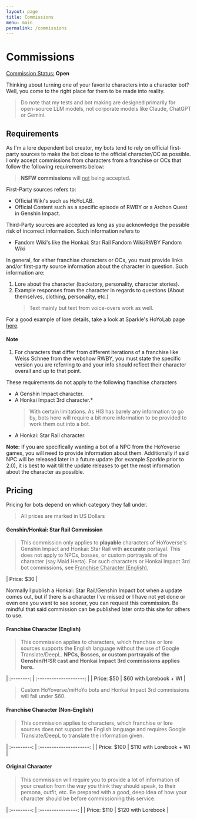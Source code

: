 ```yaml
---
layout: page
title: Commissions
menu: main
permalink: /commissions
---
```


# Commissions

<u>Commission Status:</u> **Open**

Thinking about turning one of your favorite characters into a character bot? Well, you come to the right place for them to be made into reality.

> Do note that my tests and bot making are designed primarily for open-source LLM models, not corporate models like Claude, ChatGPT or Gemini.

## Requirements

As I'm a lore dependent bot creator, my bots tend to rely on official first-party sources to make the bot close to the official character/OC as possible. I only accept commissions from characters from a franchise or OCs that follow the following requirements below:

> **NSFW commissions** will <u>not</u> being accepted.

First-Party sources refers to:

- Official Wiki's such as HoYoLAB.
- Official Content such as a specific episode of RWBY or a Archon Quest in Genshin Impact.

Third-Party sources are accepted as long as you acknowledge the possible risk of incorrect information. Such information refers to

- Fandom Wiki's like the Honkai: Star Rail Fandom Wiki/RWBY Fandom Wiki

In general, for either franchise characters or OCs, you must provide links and/or first-party source information about the character in question. Such information are:

1. Lore about the character (backstory, personality, character stories).
2. Example responses from the character in regards to questions (About themselves, clothing, personality, etc.)
   > Text mainly but text from voice-overs work as well.

For a good example of lore details, take a look at Sparkle's HoYoLab page [here](https://wiki.hoyolab.com/pc/hsr/entry/1807).

#### Note

1.  For characters that differ from different iterations of a franchise like Weiss Schnee from the webshow RWBY, you must state the specific version you are referring to and your info should reflect their character overall and up to that point.

These requirements do not apply to the following franchise characters

  - A Genshin Impact character.
  - A Honkai Impact 3rd character.\*
    > With certain limitations. As HI3 has barely any information to go by, bots here will require a bit more information to be provided to work them out into a bot.
  - A Honkai: Star Rail character.

**Note:** If you are specifically wanting a bot of a NPC from the HoYoverse games, you will need to provide information about them. Additionally if said NPC will be released later in a future update (for example Sparkle prior to 2.0), it is best to wait till the update releases to get the most information about the character as possible.

## Pricing

Pricing for bots depend on which category they fall under.

> All prices are marked in US Dollars

#### Genshin/Honkai: Star Rail Commission

> This commission only applies to **playable** characters of HoYoverse's Genshin Impact and Honkai: Star Rail with **accurate** portayal. This does not apply to NPCs, bosses, or custom portrayals of the character (say Maid Herta). For such characters or Honkai Impact 3rd bot commissions, see <u>Franchise Character (English).</u>

| Price: $30 |

Normally I publish a Honkai: Star Rail/Genshin Impact bot when a update comes out, but if there is a character I've missed or I have not yet done or even one you want to see sooner, you can request this commission. Be mindful that said commission can be published later onto this site for others to use.

#### Franchise Character (English)

> This commission applies to characters, which franchise or lore sources supports the English language without the use of Google Translate/DeepL. **NPCs, Bosses, or custom portrayals of the Genshin/H:SR cast and Honkai Impact 3rd commissions applies here.**

| :--------: | :--------------------: |
| Price: $50 | $60 with Lorebook + WI |

> Custom HoYoverse/miHoYo bots and Honkai Impact 3rd commissions will fall under $60.

#### Franchise Character (Non-English)

> This commission applies to characters, which franchise or lore sources does not support the English language and requires Google Translate/DeepL to translate the information given.

| :---------: | :---------------------: |
| Price: $100 | $110 with Lorebook + WI |

#### Original Character

> This commission will require you to provide a lot of information of your creation from the way you think they should speak, to their persona, outfit, etc. Be prepared with a good, deep idea of how your character should be before commissioning this service.

| :---------: | :----------------: |
| Price: $110 | $120 with Lorebook |
